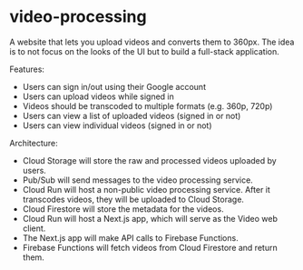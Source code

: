 # video-processing
A website that lets you upload videos and converts them to 360px. The idea is to not focus on the looks of the UI but to build a full-stack application.

Features:
- Users can sign in/out using their Google account
- Users can upload videos while signed in
- Videos should be transcoded to multiple formats (e.g. 360p, 720p)
- Users can view a list of uploaded videos (signed in or not)
- Users can view individual videos (signed in or not)

Architecture:
- Cloud Storage will store the raw and processed videos uploaded by users.
- Pub/Sub will send messages to the video processing service.
- Cloud Run will host a non-public video processing service. After it transcodes videos, they will be uploaded to Cloud Storage.
- Cloud Firestore will store the metadata for the videos.
- Cloud Run will host a Next.js app, which will serve as the Video web client.
- The Next.js app will make API calls to Firebase Functions.
- Firebase Functions will fetch videos from Cloud Firestore and return them.


